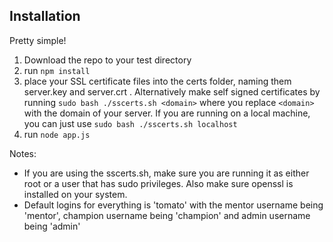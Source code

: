## Installation ##
Pretty simple!

 1. Download the repo to your test directory
 2. run `npm install`
 3. place your SSL certificate files into the certs folder, naming them server.key and server.crt . Alternatively make self signed certificates by running `sudo bash ./sscerts.sh <domain>` where you replace `<domain>` with the domain of your server. If you are running on a local machine, you can just use `sudo bash ./sscerts.sh localhost`
 4. run `node app.js`

Notes:

 - If you are using the sscerts.sh, make sure you are running it as either root or a user that has sudo privileges. Also make sure openssl is installed on your system.
 - Default logins for everything is 'tomato' with the mentor username being 'mentor', champion username being 'champion' and admin username being 'admin'
